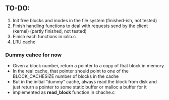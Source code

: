 ## TO-DO:
1. Init free blocks and inodes in the file system (finished-ish, not tested)
2. Finish handling functions to deal with requests send by the client (kernel) (partly finished, not tested)
3. Finish each functions in iolib.c
4. LRU cache


### Dummy cahce for now
- Given a block number, return a pointer to a copy of that block in memory
- In the real cache, that pointer should point to one of the BLOCK_CACHESIZE number of blocks in the cache
- But in the initial “dummy” cache, always read the block from disk and just return a pointer to some static buffer or malloc a buffer for it
- implemented as **read_block** function in chache.c

